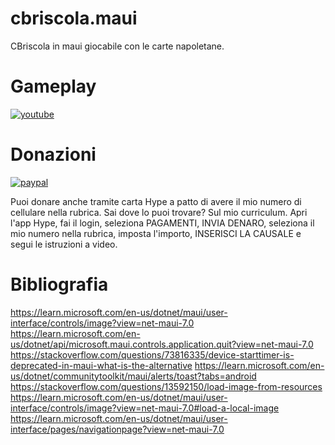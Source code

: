 # cbriscola.maui
CBriscola in maui giocabile con le carte napoletane.

# Gameplay

[![youtube](https://i.ibb.co/DQ2dNz9/mq2.jpg)](https://youtu.be/O10ruo_7jkc)

# Donazioni

[![paypal](https://www.paypalobjects.com/it_IT/IT/i/btn/btn_donateCC_LG.gif)](https://www.paypal.com/cgi-bin/webscr?cmd=_s-xclick&hosted_button_id=H4ZHTFRCETWXG)

Puoi donare anche tramite carta Hype a patto di avere il mio numero di cellulare nella rubrica. Sai dove lo puoi trovare? Sul mio curriculum.
Apri l'app Hype, fai il login, seleziona PAGAMENTI, INVIA DENARO, seleziona il mio numero nella rubrica, imposta l'importo, INSERISCI LA CAUSALE e segui le istruzioni a video.

# Bibliografia
https://learn.microsoft.com/en-us/dotnet/maui/user-interface/controls/image?view=net-maui-7.0
https://learn.microsoft.com/en-us/dotnet/api/microsoft.maui.controls.application.quit?view=net-maui-7.0
https://stackoverflow.com/questions/73816335/device-starttimer-is-deprecated-in-maui-what-is-the-alternative
https://learn.microsoft.com/en-us/dotnet/communitytoolkit/maui/alerts/toast?tabs=android
https://stackoverflow.com/questions/13592150/load-image-from-resources
https://learn.microsoft.com/en-us/dotnet/maui/user-interface/controls/image?view=net-maui-7.0#load-a-local-image
https://learn.microsoft.com/en-us/dotnet/maui/user-interface/pages/navigationpage?view=net-maui-7.0
